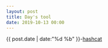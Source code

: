 ```yaml
---
layout: post
title: Day's tool
date: 2019-10-13 00:00
---
```


{{ post.date | date:"%d %b" }}-[hashcat](https://rajoul.github.io/vulnhub)
